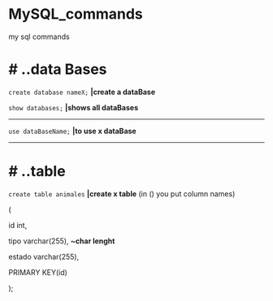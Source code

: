 
# MySQL_commands
my sql commands

# # ..data Bases

`create database nameX;`  **|create a dataBase**

`show databases;` **|shows all dataBases**

------------------------------------------

`use dataBaseName;` **|to use x dataBase**

-------------------------------------------
# # ..table

`create table animales`  **|create x table** (in () you put column names)

(

id  int, 

tipo varchar(255), **~char lenght**

estado varchar(255),

PRIMARY KEY(id)


); 
